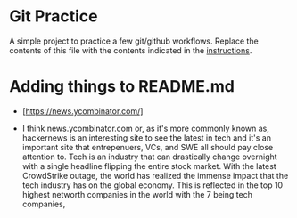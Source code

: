 # Git Practice
A simple project to practice a few git/github workflows.  Replace the contents of this file with the contents indicated in the [instructions](./instructions.md).

# Adding things to README.md

* [https://news.ycombinator.com/]

* I think news.ycombinator.com or, as it's more commonly known as, hackernews is an interesting site to see the latest in tech and it's an important site that entrepenuers, VCs, and SWE all should pay close attention to. Tech is an industry that can drastically change overnight with a single headline flipping the entire stock market. With the latest CrowdStrike outage, the world has realized the immense impact that the tech industry has on the global economy. This is reflected in the top 10 highest networth companies in the world with the 7 being tech companies,


